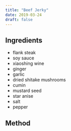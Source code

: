 ```yaml
---
title: "Beef Jerky"
date: 2019-03-24
draft: false
---
```


## Ingredients

- flank steak
- soy sauce
- xiaoshing wine
- ginger
- garlic
- dried shitake mushrooms
- cumin
- mustard seed
- star anise
- salt
- pepper


## Method

